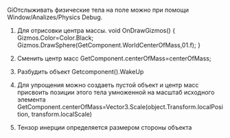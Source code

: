 GiОтслыживать физические тела на поле можно при помощи Window/Analizes/Physics Debug.
1. Для отрисовки центра массы.
void OnDrawGizmos()
{
 Gizmos.Color=Color.Black;
 Gizmos.DrawSphere(GetComponent<RigidBody>.WorldCenterOfMass,01.f);
}

2. Сменить центр масс
GetComponent<RigidBody>.centerOfMass=centerOfMass;

3. Разбудить объект 
  Getcomponent<RigidBody>().WakeUp
4.  Для упрощения можно создаеть пустой объект и центр масс присвоить позиции этого тела умноженной на масштаб исходного элемента
 GetComponent<RigidBody>.centerOfMass=Vector3.Scale(object.Transform.localPosition,
 transform.localScale)
5. Тензор инерции определяется размером стороны объекта